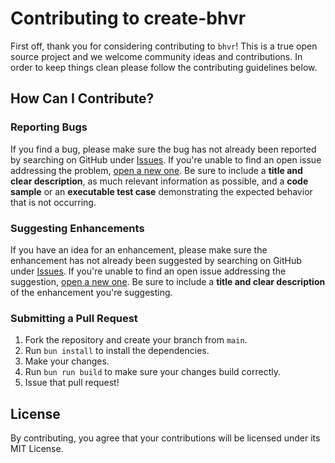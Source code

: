 # Contributing to create-bhvr

First off, thank you for considering contributing to `bhvr`! This is a true open source project and we welcome community ideas and contributions. In order to keep things clean please follow the contributing guidelines below.

## How Can I Contribute?

### Reporting Bugs

If you find a bug, please make sure the bug has not already been reported by searching on GitHub under [Issues](https://github.com/stevedylandev/bhvr/issues). If you're unable to find an open issue addressing the problem, [open a new one](https://github.com/stevedylandev/bhvr/issues/new). Be sure to include a **title and clear description**, as much relevant information as possible, and a **code sample** or an **executable test case** demonstrating the expected behavior that is not occurring.

### Suggesting Enhancements

If you have an idea for an enhancement, please make sure the enhancement has not already been suggested by searching on GitHub under [Issues](https://github.com/stevedylandev/bhvr/issues). If you're unable to find an open issue addressing the suggestion, [open a new one](https://github.com/stevedylandev/bhvr/issues/new). Be sure to include a **title and clear description** of the enhancement you're suggesting.

### Submitting a Pull Request

1.  Fork the repository and create your branch from `main`.
2.  Run `bun install` to install the dependencies.
3.  Make your changes.
4.  Run `bun run build` to make sure your changes build correctly.
5.  Issue that pull request!

## License

By contributing, you agree that your contributions will be licensed under its MIT License.

